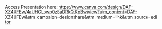 Access Presentation here: https://www.canva.com/design/DAF-XZ4UFEw/4aUHGLpwp0zBaDRkQtKpBw/view?utm_content=DAF-XZ4UFEw&utm_campaign=designshare&utm_medium=link&utm_source=editor
